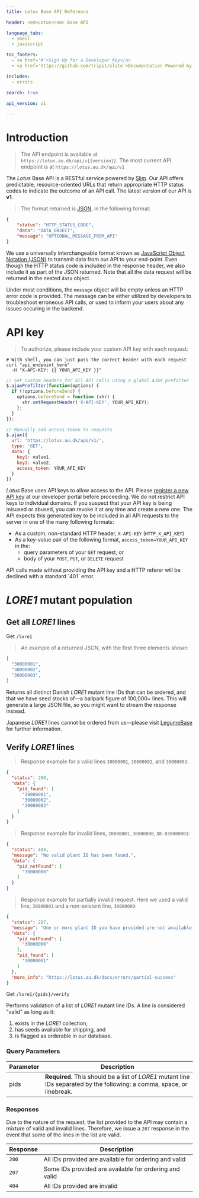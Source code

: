 ```yaml
---
title: Lotus Base API Reference

header: <em>Lotus</em> Base API

language_tabs:
  - shell
  - javascript

toc_footers:
  - <a href='#'>Sign Up for a Developer Key</a>
  - <a href='https://github.com/tripit/slate'>Documentation Powered by Slate</a>

includes:
  - errors

search: true

api_version: v1

---
```


# Introduction

> The API endpoint is available at `https://lotus.au.dk/api/v{{version}}`. The most current API endpoint is at `https://lotus.au.dk/api/v1`

The *Lotus* Base API is a RESTful service powered by [Slim](http://www.slimframework.com). Our API offers predictable, resource-oriented URLs that return appropriate HTTP status codes to indicate the outcome of an API call. The latest version of our API is **v1**.

> The format returned is [JSON](http://www.json.org), in the following format:

```json
{
    "status": "HTTP_STATUS_CODE",
    "data": "DATA_OBJECT",
    "message": "OPTIONAL_MESSAGE_FROM_API"
}
```

We use a universally interchangeable format known as [JavaScript Object Notation (JSON)](http://www.json.org) to transmit data from our API to your end-point. Even though the HTTP status code is included in the response header, we also include it as part of the JSON returned. Note that all the data request will be returned in the nested `data` object.

Under most conditions, the `message` object will be empty unless an HTTP error code is provided. The message can be either utilized by developers to troubleshoot erroneous API calls, or used to inform your users about any issues occuring in the backend.

# API key

> To authorize, please include your custom API key with each request:

```shell
# With shell, you can just pass the correct header with each request
curl "api_endpoint_here"
  -H "X-API-KEY: {{ YOUR_API_KEY }}"
```

```javascript
// Set custom headers for all API calls using a global AJAX prefilter
$.ajaxPrefilter(function(options) {
  if (!options.beforeSend) {
    options.beforeSend = function (xhr) { 
      xhr.setRequestHeader('X-API-KEY', YOUR_API_KEY);
    };
  }
});

// Manually add access token to requests
$.ajax({
  url: 'https://lotus.au.dk/api/v1/',
  type: 'GET',
  data: {
    key1: value1,
    key2: value2,
    access_token: YOUR_API_KEY
  }
})
```

*Lotus* Base uses API keys to allow access to the API. Please [register a new API key](https://lotus.au.dk/users/account#access_token) at our developer portal before proceeding. We do not restrict API keys to individual domains. If you suspect that your API key is being misused or abused, you can revoke it at any time and create a new one. The API expects this generated key to be included in all API requests to the server in one of the many following formats:

- As a custom, non-standard HTTP header, `X-API-KEY` (`HTTP_X_API_KEY`)
- As a key-value pair of the following format, `access_token=YOUR_API_KEY` in the:
    - query parameters of your `GET` request, or
    - body of your `POST`, `PUT`, or `DELETE` request

<aside class="warning">API calls made without providing the API key and a HTTP referer will be declined with a standard `401` error.</aside>


# *LORE1* mutant population

## Get all *LORE1* lines

<span class="request__type get">Get</span> <code class="request__end-point">/lore1</code>

> An example of a returned JSON, with the first three elements shown:

```json
[
  "30000001",
  "30000002",
  "30000003",
]
```

Returns all distinct Danish *LORE1* mutant line IDs that can be ordered, and that we have seed stocks of&mdash;a ballpark figure of 100,000+ lines. This will generate a large JSON file, so you might want to stream the response instead.

<aside class="notice">Japanese <em>LORE1</em> lines cannot be ordered from us&mdash;please visit <a href="https://www.legumebase.brc.miyazaki-u.ac.jp/lore1BrowseAction.do">LegumeBase</a> for further information.</aside>

## Verify *LORE1* lines

> Response example for a valid lines `30000001`, `30000002`, and `30000003`:

```json
{
  "status": 200,
  "data": {
    "pid_found": [
      "30000001",
      "30000002",
      "30000003"
    ]
  }
}
```

> Response example for invalid lines, `20000001`, `30000000`, `DK-030000001`:

```json
{
  "status": 404,
  "message": "No valid plant ID has been found.",
  "data": {
    "pid_notFound": [
      "30000000"
    ]
  }
}
```

> Response example for partially invalid request. Here we used a valid line, `30000001` and a non-existent line, `30000000`:

```json
{
  "status": 207,
  "message": "One or more plant ID you have provided are not available for ordering.",
  "data": {
    "pid_notFound": [
      "30000000"
    ],
    "pid_found": [
      "30000001"
    ]
  },
  "more_info": "https://lotus.au.dk/docs/errors/partial-success"
}
```

<span class="request__type get">Get</span> <code class="request__end-point">/lore1/{pids}/verify</code>

Performs validation of a list of *LORE1* mutant line IDs. A line is considered "valid" as long as it:

1. exists in the *LORE1* collection,
2. has seeds available for shipping, and
3. is flagged as orderable in our database.

### Query Parameters

Parameter | Description
--------- | -----------
pids      | **Required.** This should be a list of *LORE1* mutant line IDs separated by the following: a comma, space, or linebreak.

### Responses

Due to the nature of the request, the list provided to the API may contain a mixture of valid and invalid lines. Therefore, we issue a `207` response in the event that some of the lines in the list are valid.

Response  | Description
--------  | -----------
`200`     | All IDs provided are available for ordering and valid
`207`     | Some IDs provided are available for ordering and valid
`404`     | All IDs provided are invalid